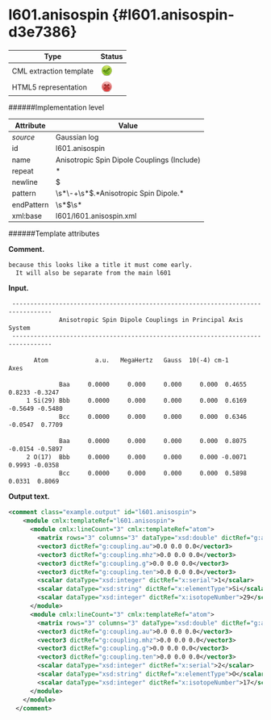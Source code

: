 # l601.anisospin {#l601.anisospin-d3e7386}


| Type                                                                                                                                                | Status                                                                                                                                              |
|----|----|
| CML extraction template                                                                                                                             | ![](/imgs/Total.png)                                                                                                                                |
| HTML5 representation                                                                                                                                | ![](/imgs/None.png)                                                                                                                                 |

######Implementation level

| Attribute                                                                                                                                           | Value                                                                                                                                               |
|----|----|
| *source*                                                                                                                                            | Gaussian log                                                                                                                                        |
| id                                                                                                                                                  | l601.anisospin                                                                                                                                      |
| name                                                                                                                                                | Anisotropic Spin Dipole Couplings (Include)                                                                                                         |
| repeat                                                                                                                                              | \*                                                                                                                                                  |
| newline                                                                                                                                             | \$                                                                                                                                                  |
| pattern                                                                                                                                             | \\s\*\\-+\\s\*\$.\*Anisotropic Spin Dipole.\*                                                                                                       |
| endPattern                                                                                                                                          | \\s\*\$\\s\*                                                                                                                                        |
| xml:base                                                                                                                                            | l601/l601.anisospin.xml                                                                                                                             |

######Template attributes

**Comment.**

    because this looks like a title it must come early. 
      It will also be separate from the main l601

**Input.**

     ---------------------------------------------------------------------------------
                  Anisotropic Spin Dipole Couplings in Principal Axis System
     ---------------------------------------------------------------------------------

           Atom             a.u.   MegaHertz   Gauss  10(-4) cm-1        Axes

                  Baa     0.0000     0.000     0.000     0.000  0.4655  0.8233 -0.3247
         1 Si(29) Bbb     0.0000     0.000     0.000     0.000  0.6169 -0.5649 -0.5480
                  Bcc     0.0000     0.000     0.000     0.000  0.6346 -0.0547  0.7709
     
                  Baa     0.0000     0.000     0.000     0.000  0.8075 -0.0154 -0.5897
         2 O(17)  Bbb     0.0000     0.000     0.000     0.000 -0.0071  0.9993 -0.0358
                  Bcc     0.0000     0.000     0.000     0.000  0.5898  0.0331  0.8069
                  
                  
      

**Output text.**

```xml
<comment class="example.output" id="l601.anisospin">
    <module cmlx:templateRef="l601.anisospin">
      <module cmlx:lineCount="3" cmlx:templateRef="atom">
        <matrix rows="3" columns="3" dataType="xsd:double" dictRef="g:axis" cmlx:templateRef="baa">0.4655 0.8233 -0.3247 0.6169 -0.5649 -0.548 0.6346 -0.0547 0.7709</matrix>
        <vector3 dictRef="g:coupling.au">0.0 0.0 0.0</vector3>
        <vector3 dictRef="g:coupling.mhz">0.0 0.0 0.0</vector3>
        <vector3 dictRef="g:coupling.g">0.0 0.0 0.0</vector3>
        <vector3 dictRef="g:coupling.ten">0.0 0.0 0.0</vector3>
        <scalar dataType="xsd:integer" dictRef="x:serial">1</scalar>
        <scalar dataType="xsd:string" dictRef="x:elementType">Si</scalar>
        <scalar dataType="xsd:integer" dictRef="x:isotopeNumber">29</scalar>
      </module>
      <module cmlx:lineCount="3" cmlx:templateRef="atom">
        <matrix rows="3" columns="3" dataType="xsd:double" dictRef="g:axis" cmlx:templateRef="baa">0.8075 -0.0154 -0.5897 -0.0071 0.9993 -0.0358 0.5898 0.0331 0.8069</matrix>
        <vector3 dictRef="g:coupling.au">0.0 0.0 0.0</vector3>
        <vector3 dictRef="g:coupling.mhz">0.0 0.0 0.0</vector3>
        <vector3 dictRef="g:coupling.g">0.0 0.0 0.0</vector3>
        <vector3 dictRef="g:coupling.ten">0.0 0.0 0.0</vector3>
        <scalar dataType="xsd:integer" dictRef="x:serial">2</scalar>
        <scalar dataType="xsd:string" dictRef="x:elementType">O</scalar>
        <scalar dataType="xsd:integer" dictRef="x:isotopeNumber">17</scalar>
      </module>
    </module>
  </comment>
```

